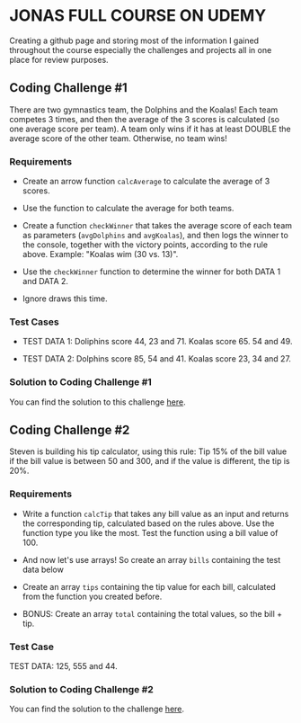 # JONAS FULL COURSE ON UDEMY

Creating a github page and storing most of the information I gained throughout the course especially the challenges and projects all in one place for review purposes.

## Coding Challenge #1

There are two gymnastics team, the Dolphins and the Koalas! Each team competes 3 times, and then the average of the 3 scores is calculated (so one average score per team).
A team only wins if it has at least DOUBLE the average score of the other team. Otherwise, no team wins!

### Requirements

- Create an arrow function `calcAverage` to calculate the average of 3 scores.

- Use the function to calculate the average for both teams.

- Create a function `checkWinner` that takes the average score of each team as parameters (`avgDolphins` and `avgKoalas`), and then logs the winner to the console, together with the victory points, according to the rule above. Example: "Koalas wim (30 vs. 13)".

- Use the `checkWinner` function to determine the winner for both DATA 1 and DATA 2.

- Ignore draws this time.

### Test Cases

- TEST DATA 1: Doliphins score 44, 23 and 71. Koalas score 65. 54 and 49.

- TEST DATA 2: Dolphins score 85, 54 and 41. Koalas score 23, 34 and 27.

### Solution to Coding Challenge #1

You can find the solution to this challenge [here](./codingchallenge%231.js).

## Coding Challenge #2

Steven is building his tip calculator, using this rule: Tip 15% of the bill value if the bill value is between 50 and 300, and if the value is different, the tip is 20%.

### Requirements

- Write a function `calcTip` that takes any bill value as an input and returns the corresponding tip, calculated based on the rules above. Use the function type you like the most. Test the function using a bill value of 100.

- And now let's use arrays! So create an array `bills` containing the test data below

- Create an array `tips` containing the tip value for each bill, calculated from the function you created before.

- BONUS: Create an array `total` containing the total values, so the bill + tip.

### Test Case

TEST DATA: 125, 555 and 44.

### Solution to Coding Challenge #2

You can find the solution to the challenge [here](./codingchallenge%232.js).
